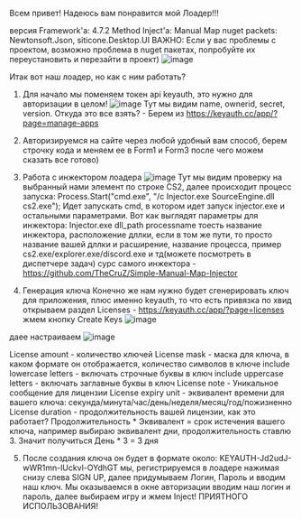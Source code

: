 Всем привет! Надеюсь вам понравится мой Лоадер!!!

версия Framework'а: 4.7.2
Method Inject'а: Manual Map
nuget packets: Newtonsoft.Json, siticone.Desktop.UI
ВАЖНО: Если у вас проблемы с проектом, возможно проблема в nuget пакетах, попробуйте их переустановить и перезайти в проект)
![image](https://github.com/MaRcUs1338/Loader/assets/166511746/ee0298e4-0553-46cd-91dc-f52c4e58cc6f)


Итак вот наш лоадер, но как с ним работать?
1. Для начало мы поменяем токен api keyauth, это нужно для авторизации в целом!
![image](https://github.com/MaRcUs1338/Loader/assets/166511746/f523f840-4e16-4de5-816d-9d05f7450e0e)
Тут мы видим name, ownerid, secret, version. Откуда это все взять? - Берем из https://keyauth.cc/app/?page=manage-apps


2. Авторизируемся на сайте через любой удобный вам способ, берем строчку кода и меняем ее в Form1 и Form3 после чего можем сказать все готово)


3. Работа с инжектором лоадера
![image](https://github.com/MaRcUs1338/Loader/assets/166511746/f65d0e4d-cf5b-48b9-9146-6fba51b1c12e)
Тут мы видим проверку на выбранный нами элемент по строке CS2, далее происходит процесс запуска: Process.Start("cmd.exe", "/c Injector.exe SourceEngine.dll cs2.exe");
Идет запускать cmd, в котором идет запуск injector.exe и остальными параметрами. Вот как выглядят параметры для инжектора: Injector.exe dll_path processname
тоесть название инжектора, расположение дллки, если в том же пути, то просто название вашей дллки и расширение, название процесса, пример cs2.exe/explorer.exe/discord.exe и тд(можете посмотреть в диспетчере задач)
сурс самого инжектора - https://github.com/TheCruZ/Simple-Manual-Map-Injector

4. Генерация ключа
Конечно же нам нужно будет сгенерировать ключ для приложения, плюс именно keyauth, то что есть привязка по хвид
открываем раздел Licenses - https://keyauth.cc/app/?page=licenses
жмем кнопку Create Keys
![image](https://github.com/MaRcUs1338/Loader/assets/166511746/85ba8bfa-b159-41da-b07c-497d5c59b4ec)

даее настраиваем
![image](https://github.com/MaRcUs1338/Loader/assets/166511746/7c125d5e-230e-465a-a4c7-bbb1da60a1c7)

License amount - количество ключей 
License mask - маска для ключа, в каком формате он отображается, количество символов в ключе
include lowercase letters - включать строчные буквы в ключ
include uppercase letters - включать заглавные буквы в ключ
License note - Уникальное сообщение для лицензии
License  expiry unit - эквивалент времени для вашего ключа: секунда/минута/час/день/неделя/месяц/год/пожизненно
License duration - продолжительность вашей лицензии, как это работает? Продолжительность * Эквивалент = срок истечения вашего ключа, например выбираю эквивалент дни, продолжительность ставлю 3. Значит получиться День * 3 = 3 дня

5. После создания ключа он будет в формате около: 	KEYAUTH-Jd2udJ-wWR1mn-lUckvl-OYdhGT
мы, регистрируемся в лоадере нажимая снизу слева SIGN UP, далее придумываем Логин, Пароль и вводим наш ключ. Мы оказываемся в окне авторизации вводим наш логин и пароль, далее выбираем игру и жмем Inject!
ПРИЯТНОГО ИСПОЛЬЗОВАНИЯ!
